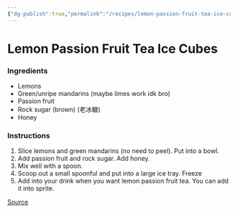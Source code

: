 ```yaml
---
{"dg-publish":true,"permalink":"/recipes/lemon-passion-fruit-tea-ice-cubes/"}
---
```


# Lemon Passion Fruit Tea Ice Cubes
### Ingredients
- Lemons
- Green/unripe mandarins (maybe limes work idk bro)
- Passion fruit
- Rock sugar (brown) (老冰糖)
- Honey
### Instructions
1. Slice lemons and green mandarins (no need to peel). Put into a bowl. 
2. Add passion fruit and rock sugar. Add honey. 
3. Mix well with a spoon. 
4. Scoop out a small spoonful and put into a large ice tray. Freeze
5. Add into your drink when you want lemon passion fruit tea. You can add it into sprite. 

[Source](https://www.instagram.com/reel/C6L_3jUtR9R/?utm_source=ig_web_copy_link&igsh=MzRlODBiNWFlZA==)